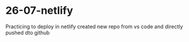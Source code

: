 # 26-07-netlify
Practicing to deploy in netlify
created new repo from vs code and directly pushed dto github
